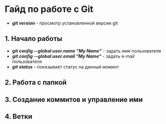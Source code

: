 # Гайд по работе с Git
* ***git version*** - просмотр установленной версии git
## 1. Начало работы
* ***git config --global user.name "My Name"*** - задать имя пользователя
* ***git config --global user.email "My Name"*** - задать e-mail пользователя
* ***git status*** - показывает статус на данный момент
## 2. Работа с папкой

## 3. Создание коммитов и управление ими

## 4. Ветки